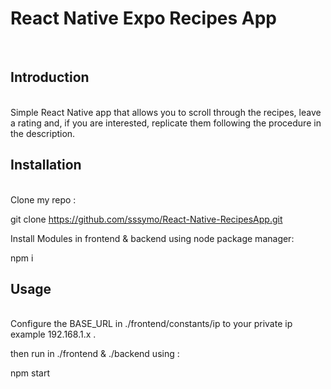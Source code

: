 <h1>React Native Expo Recipes App </h1><br>

<h2>Introduction</h2><br>
Simple React Native app that allows you to scroll through the recipes, leave a rating and, if you are interested, replicate them following the procedure in the description.<br>

<h2>Installation</h2><br>
Clone my repo : <br>

git clone https://github.com/sssymo/React-Native-RecipesApp.git

Install Modules in frontend & backend using node package manager: <br>

npm i

<h2>Usage</h2> <br>
Configure the BASE_URL in ./frontend/constants/ip to your private ip example 192.168.1.x .

then run in ./frontend & ./backend using :<br>

npm start

